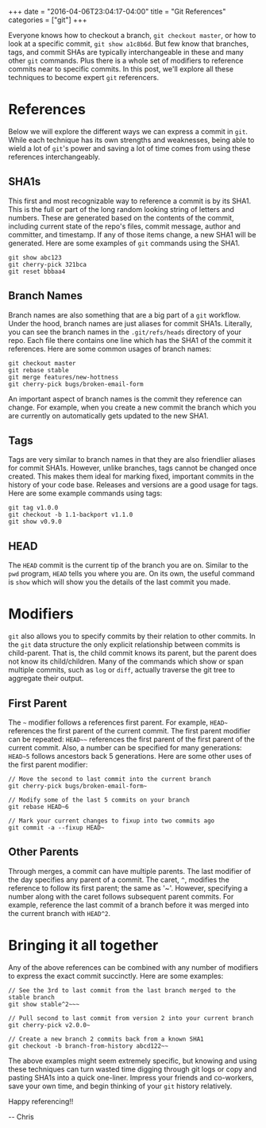 +++
date = "2016-04-06T23:04:17-04:00"
title = "Git References"
categories = ["git"]
+++

Everyone knows how to checkout a branch, `git checkout master`, or how to look
at a specific commit, `git show a1c8b6d`. But few know that branches, tags,
and commit SHAs are typically interchangeable in these and many other `git`
commands. Plus there is a whole set of modifiers to reference commits near to
specific commits. In this post, we'll explore all these techniques to become
expert `git` referencers.

<!-- more -->

# References

Below we will explore the different ways we can express a commit in `git`. While
each technique has its own strengths and weaknesses, being able to wield a lot
of `git`'s power and saving a lot of time comes from using these references
interchangeably.

## SHA1s

This first and most recognizable way to reference a commit is by its SHA1. This
is the full or part of the long random looking string of letters and numbers.
These are generated based on the contents of the commit, including current state
of the repo's files, commit message, author and committer, and timestamp. If any
of those items change, a new SHA1 will be generated. Here are some examples of
`git` commands using the SHA1.

```
git show abc123
git cherry-pick 321bca
git reset bbbaa4
```

## Branch Names

Branch names are also something that are a big part of a `git` workflow. Under
the hood, branch names are just aliases for commit SHA1s. Literally, you can see
the branch names in the `.git/refs/heads` directory of your repo. Each file
there contains one line which has the SHA1 of the commit it references. Here are
some common usages of branch names:

```
git checkout master
git rebase stable
git merge features/new-hottness
git cherry-pick bugs/broken-email-form
```

An important aspect of branch names is the commit they reference can change. For
example, when you create a new commit the branch which you are currently on
automatically gets updated to the new SHA1.

## Tags

Tags are very similar to branch names in that they are also friendlier aliases
for commit SHA1s. However, unlike branches, tags cannot be changed once created.
This makes them ideal for marking fixed, important commits in the history of
your code base. Releases and versions are a good usage for tags. Here are some
example commands using tags:

```
git tag v1.0.0
git checkout -b 1.1-backport v1.1.0
git show v0.9.0
```

## HEAD

The `HEAD` commit is the current tip of the branch you are on. Similar to the
`pwd` program, `HEAD` tells you where you are. On its own, the useful command is
`show` which will show you the details of the last commit you made.

# Modifiers

`git` also allows you to specify commits by their relation to other commits. In
the `git` data structure the only explicit relationship between commits is
child-parent. That is, the child commit knows its parent, but the parent does
not know its child/children. Many of the commands which show or span multiple
commits, such as `log` or `diff`, actually traverse the git tree to aggregate
their output.

## First Parent

The `~` modifier follows a references first parent. For example, `HEAD~`
references the first parent of the current commit. The first parent modifier can
be repeated: `HEAD~~` references the first parent of the first parent of the
current commit. Also, a number can be specified for many generations: `HEAD~5`
follows ancestors back 5 generations. Here are some other uses of the first
parent modifier:

```
// Move the second to last commit into the current branch
git cherry-pick bugs/broken-email-form~ 

// Modify some of the last 5 commits on your branch
git rebase HEAD~6

// Mark your current changes to fixup into two commits ago
git commit -a --fixup HEAD~
```

## Other Parents

Through merges, a commit can have multiple parents. The last modifier of the day
specifies any parent of a commit. The caret, `^`, modifies the reference to
follow its first parent; the same as '~'. However, specifying a number along
with the caret follows subsequent parent commits. For example, reference the
last commit of a branch before it was merged into the current branch with
`HEAD^2`.

# Bringing it all together

Any of the above references can be combined with any number of modifiers to
express the exact commit succinctly. Here are some examples:

```
// See the 3rd to last commit from the last branch merged to the stable branch
git show stable^2~~~

// Pull second to last commit from version 2 into your current branch
git cherry-pick v2.0.0~

// Create a new branch 2 commits back from a known SHA1
git checkout -b branch-from-history abcd122~~
```

The above examples might seem extremely specific, but knowing and using these
techniques can turn wasted time digging through git logs or copy and pasting
SHA1s into a quick one-liner. Impress your friends and co-workers, save your own
time, and begin thinking of your `git` history relatively.

Happy referencing!!

-- Chris
